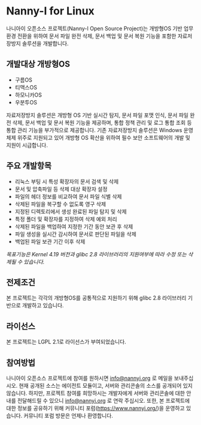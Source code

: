# **Nanny-I for Linux**
나니아이 오픈소스 프로젝트(Nanny-I Open Source Project)는 개방형OS 기반 업무환경 전환을 위하여 문서 파일 완전 삭제, 문서 백업 및 문서 복원 기능을 포함한 자료저장방지 솔루션을 개발합니다.

## 개발대상 개방형OS
* 구름OS 
* 티맥스OS
* 하모니카OS
* 우분투OS

자료저장방지 솔루션은 개방형 OS 기반 실시간 탐지, 문서 파일 포맷 인식, 문서 파일 완전 삭제, 문서 백업 및 문서 복원 기능을 제공하며, 통합 정책 관리 및 로그 통합 조회 등 통합 관리 기능을 부가적으로 제공합니다.
기존 자료저장방지 솔루션은 Windows 운영체제 위주로 지원되고 있어 개방형 OS 확산을 위하여 필수 보안 소프트웨어의 개발 및 지원이 시급합니다.

## **주요 개발항목**
* 리눅스 부팅 시 특성 확장자의 문서 검색 및 삭제
* 문서 및 압축파일 등 삭제 대상 확장자 설정
* 파일의 헤더 정보를 비교하여 문서 파일 식별 삭제
* 삭제된 파일을 복구할 수 없도록 영구 삭제
* 지정된 디렉토리에서 생성 완료된 파일 탐지 및 삭제
* 특정 폴더 및 확장자를 지정하여 삭제 예외 처리
* 삭제된 파일을 백업하여 지정한 기간 동안 보관 후 삭제
* 파일 생성을 실시간 감시하여 문서로 판단된 파일을 삭제
* 백업된 파일 보관 기간 이후 삭제

*목표기능은 Kernel 4.19 버전과 glibc 2.8 라이브러리의 지원여부에 따라 수정 또는 삭제될 수 있습니다.*

## **전제조건**
본 프로젝트는 각각의 개방형OS를 공통적으로 지원하기 위해 glibc 2.8 라이브러리 기반으로 개발하고 있습니다.

## **라이선스**
본 프로젝트는 LGPL 2.1로 라이선스가 부여되었습니다.

## **참여방법**
나니아이 오픈소스 프로젝트에 참여를 원하시면 info@nannyi.org 로 메일을 보내주십시오. 현재 공개된 소스는 에이전트 모듈이고, 서버와 관리콘솔의 소스를 공개되어 있지 않습니다. 하지만, 프로젝트 참여를 희망하시는 개발자에게 서버와 관리콘솔에 대한 안내를 전달해드릴 수 있으니 info@nannyi.org 로 연락 주십시오. 또한, 본 프로젝트에 대한 정보를 공유하기 위해 커뮤니티 포럼(https://www.nannyi.org/)을 운영하고 있습니다. 커뮤니티 포럼 방문은 언제나 환영합니다.

